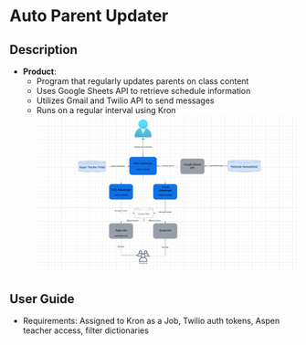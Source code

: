 # Auto Parent Updater 
## Description
- **Product**:
  - Program that regularly updates parents on class content
  - Uses Google Sheets API to retrieve schedule information
  - Utilizes Gmail and Twilio API to send messages
  - Runs on a regular interval using Kron
![Alt text](readme.png)

## User Guide

- Requirements: Assigned to Kron as a Job, Twilio auth tokens, Aspen teacher access, filter dictionaries